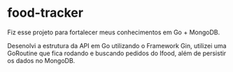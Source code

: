 # food-tracker
Fiz esse projeto para fortalecer meus conhecimentos em Go + MongoDB. 

Desenolvi a estrutura da API em Go utilizando o Framework Gin, utilizei uma GoRoutine que fica rodando e buscando pedidos do Ifood, além de persistir os dados no MongoDB.
